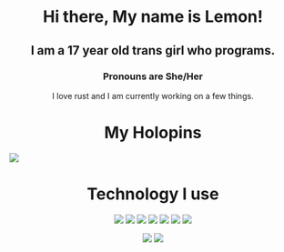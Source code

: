 <h1 align="center"> Hi there, My name is Lemon! </h1>
<h2 align="center">I am a 17 year old trans girl who programs. </h2>
<h3 align="center"> Pronouns are She/Her </h3>
<p align="center">
I love rust and I am currently working on a few things.</br>
</p>

<h1 align="center"> My Holopins </h1>
<a href="https://holopin.io/@lemonjamesd">
<img src="https://holopin.io/api/user/board?user=lemonjamesd"/>
</a>

<h1 align="center"> Technology I use </h1>
<p align="center">
 <img src="https://img.shields.io/badge/Visual%20Studio%20Code-0078d7.svg?style=for-the-badge&logo=visual-studio-code&logoColor=white"/>
 <img src="https://img.shields.io/badge/rust-%23000000.svg?style=for-the-badge&logo=rust&logoColor=white"/>
 <img src="https://img.shields.io/badge/c-%2300599C.svg?style=for-the-badge&logo=c&logoColor=white"/>
 <img src="https://img.shields.io/badge/javascript-%23323330.svg?style=for-the-badge&logo=javascript&logoColor=%23F7DF1E"/>
 <img src="https://img.shields.io/badge/python-3670A0?style=for-the-badge&logo=python&logoColor=ffdd54"/>
 <img src="https://img.shields.io/badge/lua-%232C2D72.svg?style=for-the-badge&logo=lua&logoColor=white"/>
 <img src="https://img.shields.io/badge/typescript-%23007ACC.svg?style=for-the-badge&logo=typescript&logoColor=white"/>
</p>

<p align="center">
 <img src="https://github-readme-stats.vercel.app/api?username=LemonjamesD&show_icons=true&count_private=true&theme=onedark"/>
 <img src="https://github-readme-streak-stats.herokuapp.com/?user=LemonjamesD&theme=onedark"/>
</p
